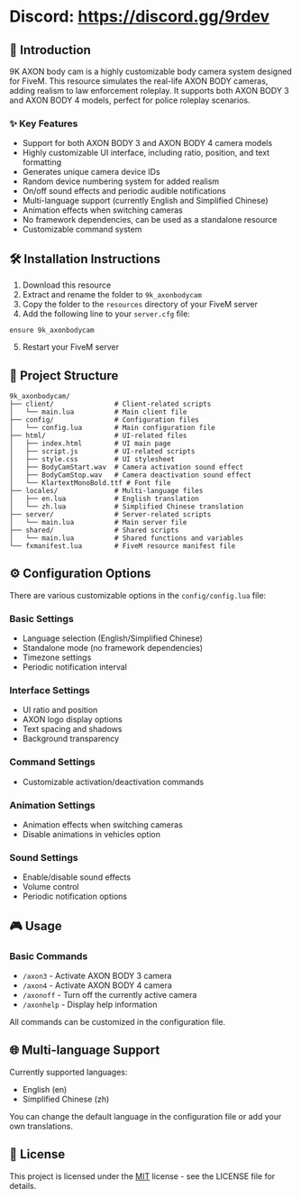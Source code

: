# Discord: https://discord.gg/9rdev

## 📝 Introduction

9K AXON body cam is a highly customizable body camera system designed for FiveM. This resource simulates the real-life AXON BODY cameras, adding realism to law enforcement roleplay. It supports both AXON BODY 3 and AXON BODY 4 models, perfect for police roleplay scenarios.

### ✨ Key Features

- Support for both AXON BODY 3 and AXON BODY 4 camera models
- Highly customizable UI interface, including ratio, position, and text formatting
- Generates unique camera device IDs
- Random device numbering system for added realism
- On/off sound effects and periodic audible notifications
- Multi-language support (currently English and Simplified Chinese)
- Animation effects when switching cameras
- No framework dependencies, can be used as a standalone resource
- Customizable command system

## 🛠️ Installation Instructions

1. Download this resource
2. Extract and rename the folder to `9k_axonbodycam`
3. Copy the folder to the `resources` directory of your FiveM server
4. Add the following line to your `server.cfg` file:
```
ensure 9k_axonbodycam
```
5. Restart your FiveM server

## 📁 Project Structure

```
9k_axonbodycam/
├── client/               # Client-related scripts
│   └── main.lua          # Main client file
├── config/               # Configuration files
│   └── config.lua        # Main configuration file
├── html/                 # UI-related files
│   ├── index.html        # UI main page
│   ├── script.js         # UI-related scripts
│   ├── style.css         # UI stylesheet
│   ├── BodyCamStart.wav  # Camera activation sound effect
│   ├── BodyCamStop.wav   # Camera deactivation sound effect
│   └── KlartextMonoBold.ttf # Font file
├── locales/              # Multi-language files
│   ├── en.lua            # English translation
│   └── zh.lua            # Simplified Chinese translation
├── server/               # Server-related scripts
│   └── main.lua          # Main server file
├── shared/               # Shared scripts
│   └── main.lua          # Shared functions and variables
└── fxmanifest.lua        # FiveM resource manifest file
```

## ⚙️ Configuration Options

There are various customizable options in the `config/config.lua` file:

### Basic Settings
- Language selection (English/Simplified Chinese)
- Standalone mode (no framework dependencies)
- Timezone settings
- Periodic notification interval

### Interface Settings
- UI ratio and position
- AXON logo display options
- Text spacing and shadows
- Background transparency

### Command Settings
- Customizable activation/deactivation commands

### Animation Settings
- Animation effects when switching cameras
- Disable animations in vehicles option

### Sound Settings
- Enable/disable sound effects
- Volume control
- Periodic notification options

## 🎮 Usage

### Basic Commands

- `/axon3` - Activate AXON BODY 3 camera
- `/axon4` - Activate AXON BODY 4 camera
- `/axonoff` - Turn off the currently active camera
- `/axonhelp` - Display help information

All commands can be customized in the configuration file.

## 🌐 Multi-language Support

Currently supported languages:
- English (en)
- Simplified Chinese (zh)

You can change the default language in the configuration file or add your own translations.

## 📄 License

This project is licensed under the [MIT](LICENSE) license - see the LICENSE file for details.
